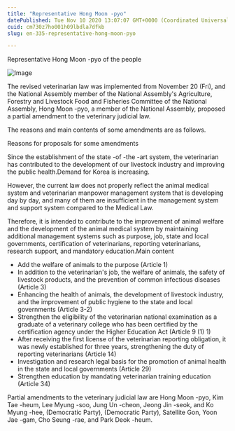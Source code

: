 ```yaml
---
title: "Representative Hong Moon -pyo"
datePublished: Tue Nov 10 2020 13:07:07 GMT+0000 (Coordinated Universal Time)
cuid: cm730z7ho001h09lbdla7dfkb
slug: en-335-representative-hong-moon-pyo

---
```



Representative Hong Moon -pyo of the people

![Image](https://cdn.hashnode.com/res/hashnode/image/upload/v1739432125523/3767b84c-6efd-4497-a151-38f866dfcdd5.jpeg)

The revised veterinarian law was implemented from November 20 (Fri), and the National Assembly member of the National Assembly's Agriculture, Forestry and Livestock Food and Fisheries Committee of the National Assembly, Hong Moon -pyo, a member of the National Assembly, proposed a partial amendment to the veterinary judicial law.

The reasons and main contents of some amendments are as follows.

Reasons for proposals for some amendments

Since the establishment of the state -of -the -art system, the veterinarian has contributed to the development of our livestock industry and improving the public health.Demand for Korea is increasing.

However, the current law does not properly reflect the animal medical system and veterinarian manpower management system that is developing day by day, and many of them are insufficient in the management system and support system compared to the Medical Law.

Therefore, it is intended to contribute to the improvement of animal welfare and the development of the animal medical system by maintaining additional management systems such as purpose, job, state and local governments, certification of veterinarians, reporting veterinarians, research support, and mandatory education.Main content

- Add the welfare of animals to the purpose (Article 1)
- In addition to the veterinarian's job, the welfare of animals, the safety of livestock products, and the prevention of common infectious diseases (Article 3)
- Enhancing the health of animals, the development of livestock industry, and the improvement of public hygiene to the state and local governments (Article 3-2)
- Strengthen the eligibility of the veterinarian national examination as a graduate of a veterinary college who has been certified by the certification agency under the Higher Education Act (Article 9 (1) 1)
- After receiving the first license of the veterinarian reporting obligation, it was newly established for three years, strengthening the duty of reporting veterinarians (Article 14)
- Investigation and research legal basis for the promotion of animal health in the state and local governments (Article 29)
- Strengthen education by mandating veterinarian training education (Article 34)

Partial amendments to the veterinary judicial law are Hong Moon -pyo, Kim Tae -heum, Lee Myung -soo, Jung Un -cheon, Jeong Jin -seok, and Ko Myung -hee, (Democratic Party), (Democratic Party), Satellite Gon, Yoon Jae -gam, Cho Seung -rae, and Park Deok -heum.